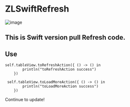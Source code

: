# ZLSwiftRefresh
![image](https://github.com/MakeZL/ZLSwiftRefresh/blob/master/screenhot.gif)

This is Swift version pull Refresh code.
-------
## Use
	self.tableView.toRefreshAction({ () -> () in
            println("toRefreshAction success")
        })
       
	 self.tableView.toLoadMoreAction({ () -> () in
            println("toLoadMoreAction success")
        })

Continue to update!

